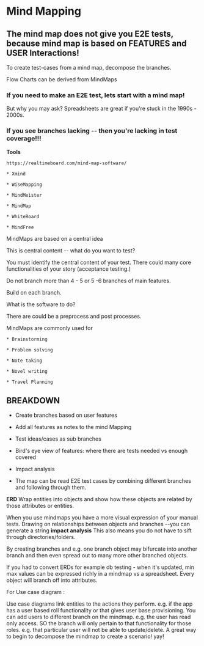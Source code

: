 # Mind Mapping

## The mind map does not give you E2E tests, because mind map is based on FEATURES and USER Interactions!

To create test-cases from a mind map, decompose the branches.

Flow Charts can be derived from MindMaps

### If you need to make an E2E test, lets start with a mind map!
But why you may ask? Spreadsheets are great if you're stuck in the 1990s - 2000s.
### If you see branches lacking -- then you're lacking in test coverage!!!

**Tools**

    https://realtimeboard.com/mind-map-software/

    * Xmind

    * WiseMapping

    * MindMeister

    * MindMap

    * WhiteBoard

    * MindFree

MindMaps are based on a central idea

This is central content -- what do you want to test?

You must identify the central content of your test. There could many core functionalities of your story (acceptance testing.)

Do not branch more than 4 - 5 or 5 -6 branches of main features.

Build on each branch.

What is the software to do?

There are could be a preprocess and post processes.

MindMaps are commonly used for

    * Brainstorming

    * Problem solving

    * Note taking

    * Novel writing

    * Travel Planning

## BREAKDOWN

  * Create branches based on user features

  * Add all features as notes to the mind Mapping

  * Test ideas/cases as sub branches

  * Bird's eye view of features: where there are tests needed vs enough covered

  * Impact analysis

  * The map can be read E2E test cases by combining different branches and following through them.

**ERD** Wrap entities into objects and show how these objects are related by those attributes or entities.

When you use mindmaps you have a more visual expression of your manual tests. Drawing on relationships between objects and branches --you can generate a string **impact analysis**
This also means you do not have to sift through directories/folders.

By creating branches and e.g. one branch object may bifurcate into another branch and then even spread out to many more other branched objects.

If you had to convert ERDs for example db testing - when it's updated, min max values can be expressed richly in a mindmap vs a spreadsheet. Every object will branch off into attributes.

For Use case diagram :

Use case diagrams link entities to the actions they perform. e.g. if the app has a user based roll functionality or that gives user base provisioning. You can add users to different branch on the mindmap. e.g. the user has read only access. SO the branch will only pertain to that functionality for those roles. e.g. that particular user will not be able to update/delete. A great way to begin to decompose the mindmap to create a scenario! yay!
